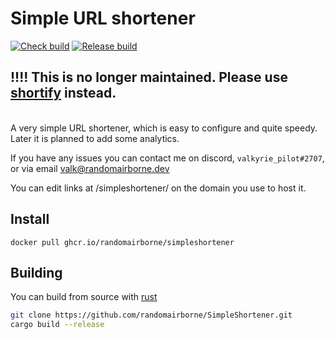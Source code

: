 # Simple URL shortener
[![Check build](https://github.com/randomairborne/SimpleShortener/actions/workflows/check.yml/badge.svg)](https://github.com/randomairborne/SimpleShortener/actions/workflows/check.yml) [![Release build](https://github.com/randomairborne/SimpleShortener/actions/workflows/release.yml/badge.svg)](https://github.com/randomairborne/SimpleShortener/actions/workflows/release.yml)
<br>
## !!!! This is no longer maintained. Please use [shortify](https://github.com/randomairborne/shortify) instead.
<br>
A very simple URL shortener, which is easy to configure and quite speedy.
Later it is planned to add some analytics.

If you have any issues you can contact me on discord, `valkyrie_pilot#2707`, or via email [valk@randomairborne.dev](valk@randomairborne.dev)

You can edit links at /simpleshortener/ on the domain you use to host it.

## Install
`docker pull ghcr.io/randomairborne/simpleshortener`


## Building
You can build from source with [rust](https://rust-lang.org)
```bash
git clone https://github.com/randomairborne/SimpleShortener.git
cargo build --release
```
